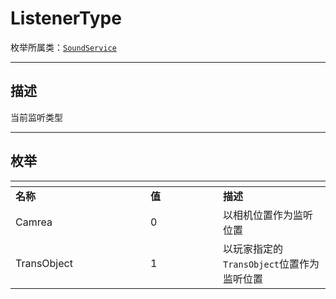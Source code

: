 # ListenerType

枚举所属类：[`SoundService`](/Api/Class/Sound/SandboxSoundService.md)

------------------------------------------------------------------------------------------
## 描述

当前监听类型

------------------------------------------------------------------------------------------
## 枚举

|<div style="width:200px"></div>|<div style="width:100px"></div>|<div style="width:100px"></div>|
|:---   |:---|:---|
|**名称**   |**值**  |**描述**|
|Camrea   |0   |以相机位置作为监听位置|
|TransObject|1   |以玩家指定的`TransObject`位置作为监听位置|

